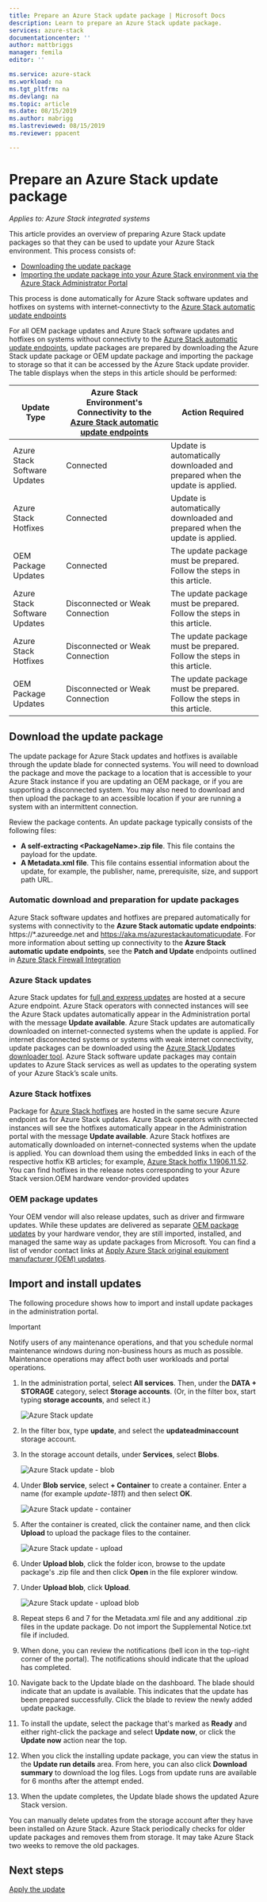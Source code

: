 ```yaml
---
title: Prepare an Azure Stack update package | Microsoft Docs
description: Learn to prepare an Azure Stack update package.
services: azure-stack
documentationcenter: ''
author: mattbriggs
manager: femila
editor: ''

ms.service: azure-stack
ms.workload: na
ms.tgt_pltfrm: na
ms.devlang: na
ms.topic: article
ms.date: 08/15/2019
ms.author: mabrigg
ms.lastreviewed: 08/15/2019
ms.reviewer: ppacent 

---
```


# Prepare an Azure Stack update package

*Applies to: Azure Stack integrated systems*

This article provides an overview of preparing Azure Stack update packages so that they can be used to update your Azure Stack environment. This process consists of:

- [Downloading the update package](https://docs.microsoft.com/azure-stack/operator/azure-stack-update-prepare-package#download-the-update-package)
- [Importing the update package into your Azure Stack environment via the Azure Stack Administrator Portal](https://docs.microsoft.com/azure-stack/operator/azure-stack-update-prepare-package#import-and-install-updates)

This process is done automatically for Azure Stack software updates and hotfixes on systems with internet-connectivty to the [Azure Stack automatic update endpoints](https://docs.microsoft.com/azure-stack/operator/azure-stack-update-prepare-package#automatic-download-and-preparation-for-update-packages)

For all OEM package updates and Azure Stack software updates and hotfixes on systems without connectivty to the [Azure Stack automatic update endpoints](https://docs.microsoft.com/azure-stack/operator/azure-stack-update-prepare-package#automatic-download-and-preparation-for-update-packages), update packages are prepared by downloading the Azure Stack update package or OEM update package and importing the package to storage so that it can be accessed by the Azure Stack update provider. The table displays when the steps in this article should be performed:

| Update Type | Azure Stack Environment's Connectivity to the [Azure Stack automatic update endpoints](https://docs.microsoft.com/azure-stack/operator/azure-stack-update-prepare-package#automatic-download-and-preparation-for-update-packages) | Action Required |
| --- | --- | --- |
| Azure Stack Software Updates | Connected | Update is automatically downloaded and prepared when the update is applied. |
| Azure Stack Hotfixes | Connected | Update is automatically downloaded and prepared when the update is applied. |
| OEM Package Updates | Connected | The update package must be prepared. Follow the steps in this article. |
| Azure Stack Software Updates | Disconnected or Weak Connection | The update package must be prepared. Follow the steps in this article. |
| Azure Stack Hotfixes | Disconnected or Weak Connection | The update package must be prepared. Follow the steps in this article. |
| OEM Package Updates | Disconnected or Weak Connection | The update package must be prepared. Follow the steps in this article. |

## Download the update package
The update package for Azure Stack updates and hotfixes is available through the update blade for connected systems. You will need to download the package and move the package to a location that is accessible to your Azure Stack instance if you are updating an OEM package, or if you are supporting a disconnected system. You may also need to download and then upload the package to an accessible location if your are running a system with an intermittent connection.

Review the package contents. An update package typically consists of the following files:

-   **A self-extracting \<PackageName>.zip file**. This file contains the payload for the update.
- **A Metadata.xml file**. This file contains essential information about the update, for example, the publisher, name, prerequisite, size, and support path URL.

### Automatic download and preparation for update packages
Azure Stack software updates and hotfixes are prepared automatically for systems with connectivity to the **Azure Stack automatic update endpoints**: https://*.azureedge.net and https://aka.ms/azurestackautomaticupdate. For more information about setting up connectivity to the **Azure Stack automatic update endpoints**, see the **Patch and Update** endpoints outlined in [Azure Stack Firewall Integration](https://docs.microsoft.com/azure-stack/operator/azure-stack-integrate-endpoints#ports-and-urls-outbound)

### Azure Stack updates

Azure Stack updates for [full and express updates](https://docs.microsoft.com/azure-stack/operator/azure-stack-updates#update-package-types) are hosted at a secure Azure endpoint. Azure Stack operators with connected instances will see the Azure Stack updates automatically appear in the Administration portal with the message **Update available**. Azure Stack updates are automatically downloaded on internet-connected systems when the update is applied. For internet disconnected systems or systems with weak internet connectivity, update packages can be downloaded using the [Azure Stack Updates downloader tool](https://aka.ms/azurestackupdatedownload). Azure Stack software update packages may contain updates to Azure Stack services as well as updates to the operating system of your Azure Stack’s scale units.

### Azure Stack hotfixes 

Package for [Azure Stack hotfixes](https://docs.microsoft.com/azure-stack/operator/azure-stack-updates#update-package-types) are hosted in the same secure Azure endpoint as for Azure Stack updates. Azure Stack operators with connected instances will see the hotfixes automatically appear in the Administration portal with the message **Update available**. Azure Stack hotfixes are automatically downloaded on internet-connected systems when the update is applied. You can download them using the embedded links in each of the respective hotfix KB articles; for example, [Azure Stack hotfix 1.1906.11.52](https://support.microsoft.com/help/4515650). You can find hotfixes in the release notes corresponding to your Azure Stack version.OEM hardware vendor-provided updates

### OEM package updates
Your OEM vendor will also release updates, such as driver and firmware updates. While these updates are delivered as separate [OEM package updates](https://docs.microsoft.com/azure-stack/operator/azure-stack-updates#update-package-types) by your hardware vendor, they are still imported, installed, and managed the same way as update packages from Microsoft. You can find a list of vendor contact links at [Apply Azure Stack original equipment manufacturer (OEM) updates](https://docs.microsoft.com/azure-stack/operator/azure-stack-update-oem#oem-contact-information).

## Import and install updates

The following procedure shows how to import and install update packages in the administration portal.

> [!Important]  
> Notify users of any maintenance operations, and that you schedule normal maintenance windows during non-business hours as much as possible. Maintenance operations may affect both user workloads and portal operations.

1.  In the administration portal, select **All services**. Then, under the **DATA + STORAGE** category, select **Storage accounts**. (Or, in the filter box, start typing **storage accounts**, and select it.)

    ![Azure Stack update](./media/azure-stack-update-prepare-package/image1.png) 

1.  In the filter box, type **update**, and select the **updateadminaccount** storage account.

2.  In the storage account details, under **Services**, select **Blobs**.

    ![Azure Stack update - blob](./media/azure-stack-update-prepare-package/image2.png)

1.  Under **Blob service**, select **+ Container** to create a container. Enter a name (for example *update-1811*) and then select **OK**.

    ![Azure Stack update - container](./media/azure-stack-update-prepare-package/image3.png)

1.  After the container is created, click the container name, and then click **Upload** to upload the package files to the container.

    ![Azure Stack update - upload](./media/azure-stack-update-prepare-package/image4.png)

1.  Under **Upload blob**, click the folder icon, browse to the update package's .zip file and then click **Open** in the file explorer window.

2.  Under **Upload blob**, click **Upload**.

    ![Azure Stack update - upload blob](./media/azure-stack-update-prepare-package/image5.png)

1.  Repeat steps 6 and 7 for the Metadata.xml file and any additional .zip files in the update package. Do not import the Supplemental Notice.txt file if included.

2.  When done, you can review the notifications (bell icon in the top-right corner of the portal). The notifications should indicate that the upload has completed.

3.  Navigate back to the Update blade on the dashboard. The blade should indicate that an update is available. This indicates that the update has been prepared successfully. Click the blade to review the newly added update package.

4.  To install the update, select the package that's marked as **Ready** and either right-click the package and select **Update now**, or click the **Update now** action near the top.

5.  When you click the installing update package, you can view the status in the **Update run details** area. From here, you can also click **Download summary** to download the log files. Logs from update runs are available for 6 months after the attempt ended.

6.  When the update completes, the Update blade shows the updated Azure Stack version.

You can manually delete updates from the storage account after they have been installed on Azure Stack. Azure Stack periodically checks for older update packages and removes them from storage. It may take Azure Stack two weeks to remove the old packages.

## Next steps

[Apply the update](azure-stack-apply-updates.md)
